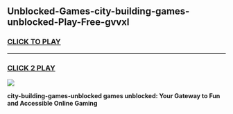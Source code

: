 
## Unblocked-Games-city-building-games-unblocked-Play-Free-gvvxl
<h3>
<a href="https://premium76.site?title=city-building-games-unblocked&ref=20A">CLICK TO PLAY</a></h3>
<hr>

<h3>
<a href="https://premium76.site?title=city-building-games-unblocked&ref=20A">CLICK 2 PLAY</a>
  
</h3>

<a href="https://premium76.site?title=city-building-games-unblocked&ref=20A"><img src="https://clearcache.store/games.png"></a>


**city-building-games-unblocked games unblocked: Your Gateway to Fun and Accessible Online Gaming**
